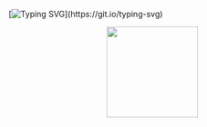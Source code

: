 [![Typing SVG](https://readme-typing-svg.demolab.com?font=Fira+Code&size=30&duration=3500&pause=500&color=251571&width=650&height=150&lines=Loading...;Hello+World!;Meu+Nome+%C3%A9+Arthur+V.+Silva+%E3%83%84;E+Aqui+Est%C3%A1+Alguns+de+Meus+Projetos;Fique+a+Vontade+para+Interagir+;Restart...)](https://git.io/typing-svg)
<div align="center">
  <a href="https://github.com/arthuurvs">
  <img height="160em" src="https://github-readme-stats.vercel.app/api?username=Arthuurvs&show_icons=true&hide=contribs,prs&cache_seconds=86400&theme=midnight-purple"/>
</div>
